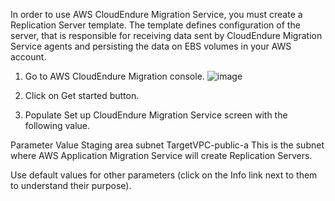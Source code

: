 In order to use AWS CloudEndure Migration Service, you must create a Replication Server template. The template defines configuration of the server, that is responsible for receiving data sent by CloudEndure Migration Service agents and persisting the data on EBS volumes in your AWS account.

1. Go to AWS CloudEndure Migration console.
![image](https://user-images.githubusercontent.com/86204106/224569044-2d66c2dd-48f5-4ec4-98ca-129bfcc9d6c4.png)

2. Click on Get started button.

3. Populate Set up CloudEndure Migration Service screen with the following value.

Parameter	Value
Staging area subnet	TargetVPC-public-a
This is the subnet where AWS Application Migration Service will create Replication Servers.

Use default values for other parameters (click on the Info link next to them to understand their purpose).
